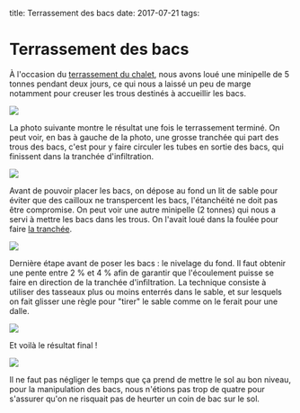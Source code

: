 title: Terrassement des bacs
date: 2017-07-21
tags:

# Terrassement des bacs

&Agrave; l'occasion du [terrassement du chalet]({filename}/chalet/terrassement.md), nous avons loué une minipelle de 5 tonnes pendant deux jours, ce qui nous a laissé un peu de marge notamment pour creuser les trous destinés à accueillir les bacs.

<img src="images/epuration/minipelle_5t.JPG"/>

La photo suivante montre le résultat une fois le terrassement terminé. On peut voir, en bas à gauche de la photo, une grosse tranchée qui part des trous des bacs, c'est pour y faire circuler les tubes en sortie des bacs, qui finissent dans la tranchée d'infiltration.

<img src="images/epuration/terrassement_brut.JPG"/>

Avant de pouvoir placer les bacs, on dépose au fond un lit de sable pour éviter que des cailloux ne transpercent les bacs, l'étanchéité ne doit pas être compromise. On peut voir une autre minipelle (2 tonnes) qui nous a servi à mettre les bacs dans les trous. On l'avait loué dans la foulée pour faire [la tranchée]({filename}/XXX).

<img src="images/epuration/preparation_deplacement.JPG"/>

Dernière étape avant de poser les bacs : le nivelage du fond. Il faut obtenir une pente entre 2&nbsp;% et 4&nbsp;% afin de garantir que l'écoulement puisse se faire en direction de la tranchée d'infiltration. La technique consiste à utiliser des tasseaux plus ou moins enterrés dans le sable, et sur lesquels on fait glisser une règle pour "tirer" le sable comme on le ferait pour une dalle.

<img src="images/epuration/nivelage_fond.JPG"/>

Et voilà le résultat final !

<img src="images/epuration/bacs_installes.JPG"/>

Il ne faut pas négliger le temps que ça prend de mettre le sol au bon niveau, pour la manipulation des bacs, nous n'étions pas trop de quatre pour s'assurer qu'on ne risquait pas de heurter un coin de bac sur le sol.
